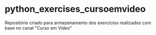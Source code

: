 # python_exercises_cursoemvideo
Repositório criado para armazenamento dos exercícios realizados com base no canal "Curso em Vídeo"
